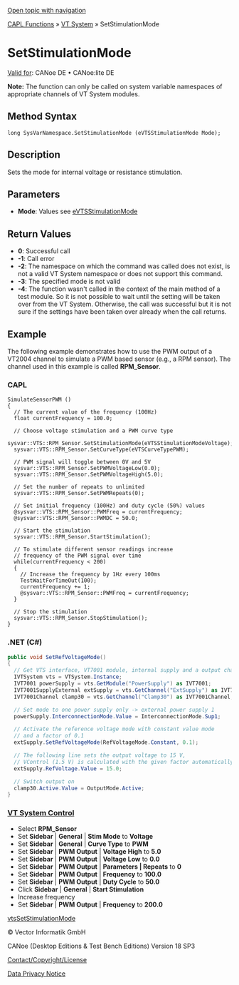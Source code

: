 [Open topic with navigation](../../../../../CANoeDEFamily.htm#Topics/CAPLFunctions/VTSystem/Functions/CAPLfunctionVTSSetStimulationMode.md)

[CAPL Functions](../../CAPLfunctions.md) » [VT System](../CAPLfunctionsVTSystemOverview.md) » SetStimulationMode

# SetStimulationMode

[Valid for](../../../Shared/FeatureAvailability.md): CANoe DE • CANoe:lite DE

**Note:** The function can only be called on system variable namespaces of appropriate channels of VT System modules.

## Method Syntax

```plaintext
long SysVarNamespace.SetStimulationMode (eVTSStimulationMode Mode);
```

## Description

Sets the mode for internal voltage or resistance stimulation.

## Parameters

- **Mode**: Values see [eVTSStimulationMode](../CAPLfunctionsVTSystemEnumeration.md#eVTSStimulationMode)

## Return Values

- **0**: Successful call
- **-1**: Call error
- **-2**: The namespace on which the command was called does not exist, is not a valid VT System namespace or does not support this command.
- **-3**: The specified mode is not valid
- **-4**: The function wasn't called in the context of the main method of a test module. So it is not possible to wait until the setting will be taken over from the VT System. Otherwise, the call was successful but it is not sure if the settings have been taken over already when the call returns.

## Example

The following example demonstrates how to use the PWM output of a VT2004 channel to simulate a PWM based sensor (e.g., a RPM sensor). The channel used in this example is called **RPM_Sensor**.

### CAPL

```plaintext
SimulateSensorPWM ()
{
  // The current value of the frequency (100Hz)
  float currentFrequency = 100.0;

  // Choose voltage stimulation and a PWM curve type
  sysvar::VTS::RPM_Sensor.SetStimulationMode(eVTSStimulationModeVoltage);
  sysvar::VTS::RPM_Sensor.SetCurveType(eVTSCurveTypePWM);

  // PWM signal will toggle between 0V and 5V
  sysvar::VTS::RPM_Sensor.SetPWMVoltageLow(0.0);
  sysvar::VTS::RPM_Sensor.SetPWMVoltageHigh(5.0);

  // Set the number of repeats to unlimited
  sysvar::VTS::RPM_Sensor.SetPWMRepeats(0);

  // Set initial frequency (100Hz) and duty cycle (50%) values
  @sysvar::VTS::RPM_Sensor::PWMFreq = currentFrequency;
  @sysvar::VTS::RPM_Sensor::PWMDC = 50.0;

  // Start the stimulation
  sysvar::VTS::RPM_Sensor.StartStimulation();

  // To stimulate different sensor readings increase
  // frequency of the PWM signal over time
  while(currentFrequency < 200)
  {
    // Increase the frequency by 1Hz every 100ms
    TestWaitForTimeOut(100);
    currentFrequency += 1;
    @sysvar::VTS::RPM_Sensor::PWMFreq = currentFrequency;
  }

  // Stop the stimulation
  sysvar::VTS::RPM_Sensor.StopStimulation();
}
```

### .NET (C#)

```csharp
public void SetRefVoltageMode()
{
  // Get VTS interface, VT7001 module, internal supply and a output channel
  IVTSystem vts = VTSystem.Instance;
  IVT7001 powerSupply = vts.GetModule("PowerSupply") as IVT7001;
  IVT7001SupplyExternal extSupply = vts.GetChannel("ExtSupply") as IVT7001SupplyExternal;
  IVT7001Channel clamp30 = vts.GetChannel("Clamp30") as IVT7001Channel;

  // Set mode to one power supply only -> external power supply 1
  powerSupply.InterconnectionMode.Value = InterconnectionMode.Sup1;

  // Activate the reference voltage mode with constant value mode
  // and a factor of 0.1
  extSupply.SetRefVoltageMode(RefVoltageMode.Constant, 0.1);

  // The following line sets the output voltage to 15 V,
  // VControl (1.5 V) is calculated with the given factor automatically
  extSupply.RefVoltage.Value = 15.0;

  // Switch output on
  clamp30.Active.Value = OutputMode.Active;
}
```

### [VT System Control](../../../CANoeCANalyzer/VTSystem/VTSystemControl/VTSControl.md)

- Select **RPM_Sensor**
- Set **Sidebar** | **General** | **Stim Mode** to **Voltage**
- Set **Sidebar** | **General** | **Curve Type** to **PWM**
- Set **Sidebar** | **PWM Output** | **Voltage High** to **5.0**
- Set **Sidebar** | **PWM Output** | **Voltage Low** to **0.0**
- Set **Sidebar** | **PWM Output** | **Parameters | Repeats** to **0**
- Set **Sidebar** | **PWM Output** | **Frequency** to **100.0**
- Set **Sidebar** | **PWM Output** | **Duty Cycle** to **50.0**
- Click **Sidebar** | **General** | **Start Stimulation**
- Increase frequency
- Set **Sidebar** | **PWM Output** | **Frequency** to **200.0**

[vtsSetStimulationMode](CAPLfunctionVTSvtsSetStimulationMode.md)

© Vector Informatik GmbH

CANoe (Desktop Editions & Test Bench Editions) Version 18 SP3

[Contact/Copyright/License](../../../Shared/ContactCopyrightLicense.md)

[Data Privacy Notice](https://www.vector.com/int/en/company/get-info/privacy-policy/)
